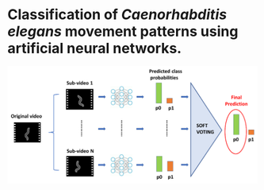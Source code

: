 # Classification of *Caenorhabditis elegans* movement patterns using artificial neural networks.


![GitHub Logo](https://github.com/AntonioGarciaGarvi/CelegansMovementPatternsClassification/blob/main/img.png)
